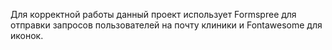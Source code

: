 Для корректной работы данный проект использует Formspree для отправки запросов пользователей на почту клиники и Fontawesome для иконок. 
